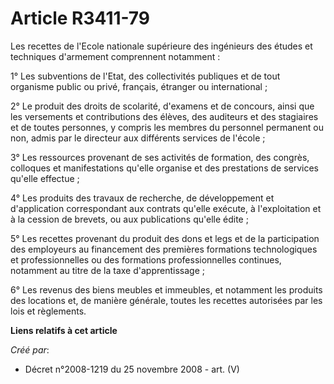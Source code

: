 # Article R3411-79

Les recettes de l'Ecole nationale supérieure des ingénieurs des études et techniques d'armement comprennent notamment :

1° Les subventions de l'Etat, des collectivités publiques et de tout organisme public ou privé, français, étranger ou
international ;

2° Le produit des droits de scolarité, d'examens et de concours, ainsi que les versements et contributions des élèves, des
auditeurs et des stagiaires et de toutes personnes, y compris les membres du personnel permanent ou non, admis par le
directeur aux différents services de l'école ;

3° Les ressources provenant de ses activités de formation, des congrès, colloques et manifestations qu'elle organise et des
prestations de services qu'elle effectue ;

4° Les produits des travaux de recherche, de développement et d'application correspondant aux contrats qu'elle exécute, à
l'exploitation et à la cession de brevets, ou aux publications qu'elle édite ;

5° Les recettes provenant du produit des dons et legs et de la participation des employeurs au financement des premières
formations technologiques et professionnelles ou des formations professionnelles continues, notamment au titre de la taxe
d'apprentissage ;

6° Les revenus des biens meubles et immeubles, et notamment les produits des locations et, de manière générale, toutes les
recettes autorisées par les lois et règlements.

**Liens relatifs à cet article**

_Créé par_:

  - Décret n°2008-1219 du 25 novembre 2008 - art. (V)
